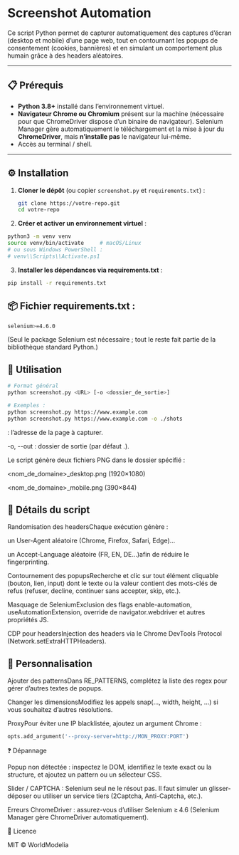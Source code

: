 # Screenshot Automation

Ce script Python permet de capturer automatiquement des captures d’écran (desktop et mobile) d’une page web, tout en contournant les popups de consentement (cookies, bannières) et en simulant un comportement plus humain grâce à des headers aléatoires.

---

## 📋 Prérequis

- **Python 3.8+** installé dans l’environnement virtuel.  
- **Navigateur Chrome ou Chromium** présent sur la machine (nécessaire pour que ChromeDriver dispose d’un binaire de navigateur). Selenium Manager gère automatiquement le téléchargement et la mise à jour du **ChromeDriver**, mais **n’installe pas** le navigateur lui-même.  
- Accès au terminal / shell.

---

## ⚙️ Installation

1. **Cloner le dépôt** (ou copier `screenshot.py` et `requirements.txt`) :
   ```bash
   git clone https://votre-repo.git
   cd votre-repo
2. **Créer et activer un environnement virtuel** :
```bash
python3 -m venv venv
source venv/bin/activate     # macOS/Linux
# ou sous Windows PowerShell :
# venv\\Scripts\\Activate.ps1
```
3. **Installer les dépendances via requirements.txt** :
```bash
pip install -r requirements.txt
```

## 📦 Fichier requirements.txt :
```bash
selenium>=4.6.0
```
(Seul le package Selenium est nécessaire ; tout le reste fait partie de la bibliothèque standard Python.)


## 🚀 Utilisation

```bash
# Format général
python screenshot.py <URL> [-o <dossier_de_sortie>]

# Exemples :
python screenshot.py https://www.example.com
python screenshot.py https://www.example.com -o ./shots
```
<URL> : l’adresse de la page à capturer.

-o, --out : dossier de sortie (par défaut .).

Le script génère deux fichiers PNG dans le dossier spécifié :

<nom_de_domaine>_desktop.png (1920×1080)

<nom_de_domaine>_mobile.png (390×844)


## 🔧 Détails du script

Randomisation des headersChaque exécution génère :

un User-Agent aléatoire (Chrome, Firefox, Safari, Edge)…

un Accept-Language aléatoire (FR, EN, DE…)afin de réduire le fingerprinting.

Contournement des popupsRecherche et clic sur tout élément cliquable (bouton, lien, input) dont le texte ou la valeur contient des mots-clés de refus (refuser, decline, continuer sans accepter, skip, etc.).

Masquage de SeleniumExclusion des flags enable-automation, useAutomationExtension, override de navigator.webdriver et autres propriétés JS.

CDP pour headersInjection des headers via le Chrome DevTools Protocol (Network.setExtraHTTPHeaders).

## 🔄 Personnalisation

Ajouter des patternsDans RE_PATTERNS, complétez la liste des regex pour gérer d’autres textes de popups.

Changer les dimensionsModifiez les appels snap(..., width, height, ...) si vous souhaitez d’autres résolutions.

ProxyPour éviter une IP blacklistée, ajoutez un argument Chrome :
``` python
opts.add_argument('--proxy-server=http://MON_PROXY:PORT')
```

❓ Dépannage

Popup non détectée : inspectez le DOM, identifiez le texte exact ou la structure, et ajoutez un pattern ou un sélecteur CSS.

Slider / CAPTCHA : Selenium seul ne le résout pas. Il faut simuler un glisser-déposer ou utiliser un service tiers (2Captcha, Anti-Captcha, etc.).

Erreurs ChromeDriver : assurez-vous d’utiliser Selenium ≥ 4.6 (Selenium Manager gère ChromeDriver automatiquement).

📄 Licence

MIT © WorldModelia